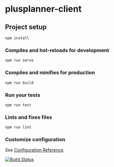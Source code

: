 # plusplanner-client

## Project setup
```
npm install
```

### Compiles and hot-reloads for development
```
npm run serve
```

### Compiles and minifies for production
```
npm run build
```

### Run your tests
```
npm run test
```

### Lints and fixes files
```
npm run lint
```

### Customize configuration
See [Configuration Reference](https://cli.vuejs.org/config/).


[![Build Status](https://travis-ci.com/BeauTaapken/plusplanner-client.svg?token=AjWaPExx8NoK8cxRby45&branch=master)](https://travis-ci.com/BeauTaapken/plusplanner-client)
